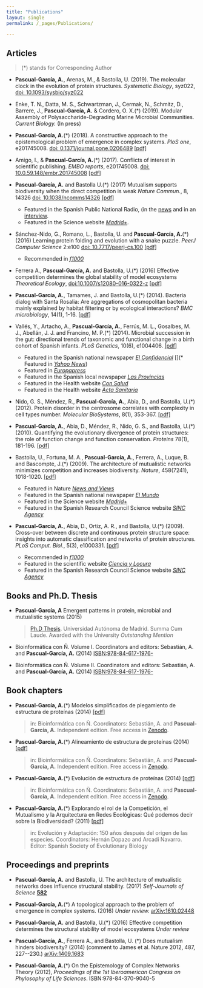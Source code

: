 ```yaml
---
title: "Publications"
layout: single
permalink: /_pages/Publications/

---
```





## Articles
> (*) stands for Corresponding Author

* **Pascual-García, A.**, Arenas, M., & Bastolla, U. (2019). The molecular clock in the evolution of protein structures. _Systematic Biology_, syz022, [doi: 10.1093/sysbio/syz022](https://doi.org/10.1093/sysbio/syz022)

* Enke, T. N., Datta, M. S., Schwartzman, J., Cermak, N., Schmitz, D., Barrere, J., **Pascual-García, A.** & Cordero, O. X.(*) (2019). Modular Assembly of Polysaccharide-Degrading Marine Microbial Communities. _Current Biology._ (In press)

* **Pascual‐García, A.**(*) (2018). A constructive approach to the epistemological problem of emergence in complex systems.  _PloS one_, e201745008. [doi: 0.1371/journal.pone.0206489](https://doi.org/10.1371/journal.pone.0206489)
 [[pdf]](/assets/articles/Pascual-Garcia_EmergenceComplexSystems_PloSone_2018.pdf)

* Amigo, I., & **Pascual‐García, A.**(*) (2017). Conflicts of interest in scientific publishing. _EMBO reports_, e201745008. [doi: 10.0.59.148/embr.201745008](http://10.0.59.148/embr.201745008) [[pdf]](/assets/articles/Amigo_ConflictInterestSciencePublish_EMBOrep_2017.pdf)

* **Pascual-García, A.** and Bastolla U.(*) (2017) Mutualism supports biodiversity when the direct competition is weak _Nature Commun._, 8, 14326 [doi: 10.1038/ncomms14326](https://doi.org/10.1038/ncomms14326) [[pdf]](/assets/articles/Pascual-Garcia_May-MacArthur_NatComm_2017.pdf)
  * Featured in the Spanish Public National Radio, (in the [news](http://www.rtve.es/alacarta/audios/el-laboratorio-de-jal/laboratorio-jal-decide-especies-sobreviven-24-03-17/3955758/) and in an [interview](http://www.rtve.es/alacarta/audios/entre-probetas/entre-probetas-estimulo-matematicas-evolucion-especies-29-03-17/3960928/).
  * Featured in the Science website [_Madrid+_](http://www.madrimasd.org/blogs/biocienciatecnologia/2017/03/10/133645#respond).

* Sánchez-Nido, G., Romano, L., Bastolla, U. and **Pascual-García, A.**(*) (2016) Learning protein folding and evolution with a snake puzzle. _PeerJ Computer Science_ 2:e100 [doi: 10.7717/peerj-cs.100](https://doi.org/10.7717/peerj-cs.100) [[pdf]](/assets/articles/Nido_SnakePuzzle_PeerJCompSc_2016.pdf)
  *  Recommended in [_f1000_](https://f1000.com/prime/727082679)

* Ferrera A., **Pascual-García, A.** and Bastolla, U.(*) (2016) Effective competition determines the global stability of model ecosystems _Theoretical Ecology_, [doi:10.1007/s12080-016-0322-z](https://doi.org/10.1007/s12080-016-0322-z) [[pdf]](/assets/articles/Ferrera_GlobalStabilityEffectiveCompetition_TheorEcol_2016.pdf)

* **Pascual-García, A.**, Tamames, J. and Bastolla, U.(*) (2014). Bacteria dialog with Santa Rosalia: Are aggregations of cosmopolitan bacteria mainly explained by habitat filtering or by ecological interactions? _BMC microbiology_, 14(1), 1-16. [[pdf]](/assets/articles/Pascual-Garcia_Dialog-StaRosalia_BMCmicrob_2014.pdf)


* Vallés, Y., Artacho, A., **Pascual-García, A.**, Ferrús, M. L., Gosalbes, M. J., Abellán, J. J. and Francino, M. P.(*) (2014). Microbial succession in the gut: directional trends of taxonomic and functional change in a birth cohort of Spanish infants. _PLoS Genetics_, 10(6), e1004406. [[pdf]](/assets/articles/Valles_Microbial-Succession-Gut_PloSgenetics_2014.pdf)
  * Featured in the Spanish national newspaper [_El Confidencial_](http://www.elconfidencial.com/ultima-hora-en-vivo/2014-08-21/demuestran-que-las-bacterias-intestinales-del-bebe-difieren-de-las-del-adulto_342705/)
 [](* Featured in [_Yahoo News_](https://es.noticias.yahoo.com/microflora-intestinal-beb\%C3\%A9s-a\%C3\%B1o-distinta-adultos-113135141.html))
  * Featured in [_Europapress_](http://www.europapress.es/comunitat-valenciana/noticia-investigadores-revelan-microflora-intestinal-bebes-ano-vida-distinta-adultos-20140821130409.html)
  * Featured in the Spanish local newspaper [_Las Provincias_](http://www.lasprovincias.es/agencias/valencia/201408/21/demuestran-bacterias-intestinales-bebe-170164.html)
  * Featured in the Health website [_Con Salud_](http://www.consalud.es/seenews.php?id=12657)
  * Featured in the Health website [_Acta Sanitaria_](http://www.actasanitaria.com/investigadores-de-fisabio-estudian-el-desarrollo-de-bacterias-intestinales-en-bebes/)

* Nido, G. S., Méndez, R., **Pascual-García, A.**, Abia, D., and Bastolla, U.(*) (2012). Protein disorder in the centrosome correlates with complexity in cell types number. _Molecular BioSystems_, 8(1), 353-367. [[pdf]](/assets/articles/Nido_Disorder-Centrosome_MolBioSyst_2012.pdf)

* **Pascual-García, A.**, Abia, D., Méndez, R., Nido, G. S., and Bastolla, U.(*) (2010). Quantifying the evolutionary divergence of protein structures: the role of function change and function conservation. _Proteins_ 78(1), 181-196. [[pdf]](/assets/articles/Pascual-Garcia_Structure-Rate-Evol_Proteins_2010.pdf)

* Bastolla, U., Fortuna, M. A., **Pascual-García, A.**, Ferrera, A., Luque, B. and Bascompte, J.(*) (2009). The architecture of mutualistic networks minimizes competition and increases biodiversity. _Nature_, 458(7241), 1018-1020. [[pdf]](/assets/articles/Bastolla_Mutualism-Nestedness_Nature_2009.pdf)
  * Featured in Nature [_News and Views_](http://www.nature.com/nature/journal/v458/n7241/full/458979a.html)
  * Featured in the Spanish national newspaper [_El Mundo_](http://www.elmundo.es/suplementos/natura/2009/36/1242079208.html)
  * Featured in the Science website [_Madrid+_](http://www.madrimasd.org/informacionidi/noticias/noticia.asp?id=39441&tipo=g)
  * Featured in the Spanish Research Council Science website [_SINC Agency_](http://www.agenciasinc.es/Noticias/La-arquitectura-de-la-naturaleza-minimiza-la-competencia-entre-especies-y-fomenta-la-biodiversidad)

* **Pascual-García, A.**, Abia, D., Ortiz, A. R., and Bastolla, U.(*) (2009). Cross-over between discrete and continuous protein structure space: insights into automatic classification and networks of protein structures. _PLoS Comput. Biol._, 5(3), e1000331. [[pdf]](/assets/articles/Pascual-Garcia_Prot-Struct-Cross-Over_PLoS_2009.pdf)
  * Recommended in [_f1000_](http://f1000.com/prime/1165026)
  * Featured in the scientific website [_Ciencia y Locura_](https://articuloscientificos.wordpress.com/2012/10/28/es-posible-clasificar-de-forma-objetiva-las-estructuras-de-las-proteinas/)
  * Featured in the Spanish Research Council Science website [_SINC Agency_](http://www.agenciasinc.es/Noticias/Es-posible-clasificar-de-forma-objetiva-las-estructuras-de-las-proteinas)
  
## Books and Ph.D. Thesis

* **Pascual-García, A** Emergent patterns in protein, microbial and mutualistic systems (2015)
  > [Ph.D Thesis](http://hdl.handle.net/10486/668019). Universidad Autónoma de Madrid. Summa Cum Laude. Awarded with the University _Outstanding Mention_  

* Bioinformática con Ñ. Volume I. Coordinators and editors: Sebastián, A. and **Pascual-García, A.** (2014) [ISBN:978-84-617-1976-](https://zenodo.org/communities/bioinfconn/about/)

* Bioinformática con Ñ. Volume II. Coordinators and editors: Sebastián, A. and **Pascual-García, A.** (2014) [ISBN:978-84-617-1976-](https://zenodo.org/communities/bioinfconn/about/)


## Book chapters


* **Pascual-García, A.**(*) Modelos simplificados de plegamiento de estructura de proteínas (2014) [[pdf]](/assets/chapters/Pascual-Garcia_Plegamiento_LibBioinf.pdf)
  > in: Bioinformática con Ñ. Coordinators: Sebastián, A. and **Pascual-García, A.**
  > Independent edition. Free access in [Zenodo](http://doi.org/10.5281/zenodo.1066348). 

* **Pascual-García, A.**(*) Alineamiento de estructura de proteínas (2014) [[pdf]](/assets/chapters/Pascual-Garcia_ProtStrAlign_LibBioinf.pdf)
  > in: Bioinformática con Ñ. Coordinators: Sebastián, A. and **Pascual-García, A.**
  > Independent edition. Free access in [Zenodo](http://doi.org/10.5281/zenodo.1066346).

* **Pascual-García, A.**(*) Evolución de estructura de proteínas (2014) [[pdf]](/assets/chapters/Pascual-Garcia_ProtStrEvol_LibBioinf.pdf)
  > in: Bioinformática con Ñ. Coordinators: Sebastián, A. and **Pascual-García, A.**
  > Independent edition. Free access in [Zenodo](http://doi.org/10.5281/zenodo.1066350).

* **Pascual-García, A.**(*) Explorando el rol de la Competición, el Mutualismo y la Arquitectura en Redes Ecológicas: Qué podemos decir sobre la Biodiversidad? (2011) [[pdf]](/assets/chapters/Pascual-Garcia_Mutualismo_SESBE_final.pdf)
  > in: Evolución y Adaptación: 150 años después del origen de las especies.
  > Coordinators: Hernán Dopazo and Arcadi Navarro. Editor: Spanish Society of Evolutionary Biology

## Proceedings and preprints

* **Pascual-García, A.** and Bastolla, U. The architecture of mutualistic networks does influence structural stability. (2017) _Self-Journals of Science_ [**582**](http://sjscience.org/article?id=582) 

* **Pascual-García, A.**(*) A topological approach to the problem of emergence in complex systems. (2016) _Under review._ [arXiv:1610.02448](https://arxiv.org/abs/1610.02448)

* **Pascual-García, A.** and Bastolla, U.(*) (2016) Effective competition determines the structural stability of model ecosystems _Under review_

* **Pascual-García, A.**, Ferrera A., and Bastolla, U. (*)  Does mutualism hinders biodiversity? (2014) (comment to James et al. Nature 2012, 487, 227--230.) [arXiv:1409.1683](https://arxiv.org/abs/1409.1683)

* **Pascual-García, A.**(*) On the Epistemology of Complex Networks Theory (2012), _Proceedings of the 1st Iberoamerican Congress on Phylosophy of Life Sciences_. ISBN:978-84-370-9040-5







